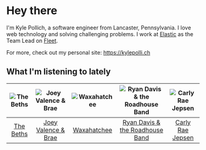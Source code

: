# Hey there


I'm Kyle Pollich, a software engineer from Lancaster, Pennsylvania. I love web technology and solving challenging problems.
I work at [Elastic](https://www.elastic.co/) as the Team Lead on [Fleet](https://www.elastic.co/guide/en/fleet/current/fleet-overview.html).

For more, check out my personal site: https://kylepolli.ch

## What I'm listening to lately

<!-- begin artists -->
  |![The Beths](https://i.scdn.co/image/ab6761610000f178eb26b0d0de46b77e23675281)|![Joey Valence & Brae](https://i.scdn.co/image/ab6761610000f1789ad467af1fdd8e8da87c26bd)|![Waxahatchee](https://i.scdn.co/image/ab6761610000f178909fb4e2a0d9c0f880174263)|![Ryan Davis & the Roadhouse Band](https://i.scdn.co/image/ab6761610000f17807feaa6406c818798f2bde93)|![Carly Rae Jepsen](https://i.scdn.co/image/ab6761610000f1788272bf414106646e0e4a89f3)|
  |:---:|:---:|:---:|:---:|:---:|
  |[The Beths](https://open.spotify.com/artist/7DjwIxbe8kpw4pqnzAMoin)|[Joey Valence & Brae](https://open.spotify.com/artist/1q4618qKswelCGLoanFKQh)|[Waxahatchee](https://open.spotify.com/artist/5IWCU0V9evBlW4gIeGY4zF)|[Ryan Davis & the Roadhouse Band](https://open.spotify.com/artist/7Ah0xZVyWfAL3Vd7OVvKuo)|[Carly Rae Jepsen](https://open.spotify.com/artist/6sFIWsNpZYqfjUpaCgueju)|
<!-- end artists -->
